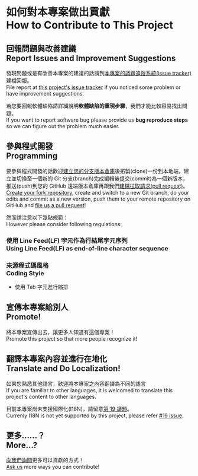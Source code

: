 # 如何對本專案做出貢獻<br />How to Contribute to This Project
## 回報問題與改善建議<br />Report Issues and Improvement Suggestions
發現問題或是有改善本專案的建議的話請到[本專案的議題追蹤系統(issue tracker)](https://github.com/NTOUCS-Android-App-Design-1041-Team-16/NTOU-Wifi-AutoLogin/issues)建檔回報。  
File report at [this project's issue tracker](https://github.com/NTOUCS-Android-App-Design-1041-Team-16/NTOU-Wifi-AutoLogin/issues) if you noticed some problem or have improvement suggestions.

若您要回報軟體缺陷請詳細說明**軟體缺陷的重現步驟**，我們才能比較容易找出問題。  
If you want to report software bug please provide us **bug reproduce steps** so we can figure out the problem much easier.

## 參與程式開發<br />Programming
要參與程式開發的話歡迎[建立您的分支版本倉庫](https://github.com/NTOUCS-Android-App-Design-1041-Team-16/NTOU-Wifi-AutoLogin/fork)後拓製(clone)一份到本地端，建立並切換至一個新的 Git 分支(branch)完成編輯後提交(commit)為一個新版本，推送(push)到您的 GitHub 遠端版本倉庫再跟我們[建檔拉取請求(pull request)](https://github.com/NTOUCS-Android-App-Design-1041-Team-16/NTOU-Wifi-AutoLogin/pull/new)。  
[Create your fork repository](https://github.com/NTOUCS-Android-App-Design-1041-Team-16/NTOU-Wifi-AutoLogin/fork), create and switch to a new Git branch, do your edits and commit as a new version, push them to your remote repository on GitHub and [file us a pull request](https://github.com/NTOUCS-Android-App-Design-1041-Team-16/NTOU-Wifi-AutoLogin/pull/new)!

然而請注意以下幾點規範：  
However please consider following regulations:

### 使用 Line Feed(LF) 字元作為行結尾字元序列<br />Using Line Feed(LF) as end-of-line character sequence

### 來源程式碼風格<br />Coding Style
* 使用 Tab 字元進行縮排

## 宣傳本專案給別人<br />Promote!
將本專案宣傳出去，讓更多人知道有這個專案！  
Promote this project so that more people recognize it!

## 翻譯本專案內容並進行在地化<br />Translate and Do Localization!
如果您熟悉其他語言，歡迎將本專案之內容翻譯為不同的語言  
If you are familiar to other languages, it is welcomed to translate this project's content to other languages.

目前本專案尚未支援國際化(I18N)，請留意[第 19 議題](https://github.com/NTOUCS-Android-App-Design-1041-Team-16/NTOU-Wifi-AutoLogin/issues/19)。  
Currenly I18N is not yet supported by this project, please refer [#19 issue](https://github.com/NTOUCS-Android-App-Design-1041-Team-16/NTOU-Wifi-AutoLogin/issues/19).

## 更多……？<br />More...?
[向我們詢問](https://github.com/NTOUCS-Android-App-Design-1041-Team-16/NTOU-Wifi-AutoLogin/issues)更多可以貢獻的方式！    
[Ask us](https://github.com/NTOUCS-Android-App-Design-1041-Team-16/NTOU-Wifi-AutoLogin/issues) more ways you can contribute!
